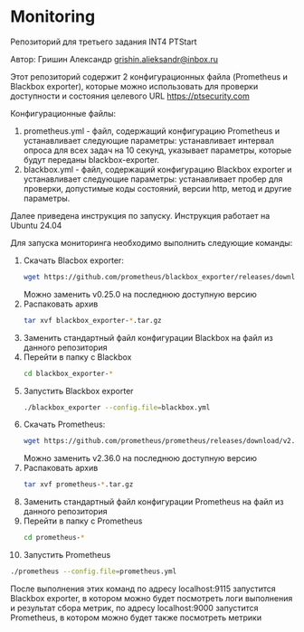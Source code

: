 # Monitoring
Репозиторий для третьего задания INT4 PTStart

Автор: Гришин Александр grishin.alieksandr@inbox.ru

Этот репозиторий содержит 2 конфигурационных файла (Prometheus и Blackbox exporter), которые можно использовать для проверки доступности и состояния целевого URL https://ptsecurity.com

Конфигурационные файлы:
1) prometheus.yml - файл, содержащий конфигурацию Prometheus и устанавливает следующие параметры: устанавливает интервал опроса для всех задач на 10 секунд, указывает параметры, которые будут переданы blackbox-exporter. 
2) blackbox.yml - файл, содержащий конфигурацию Blackbox exporter и устанавливает следующие параметры: устанавливает пробер для проверки, допустимые коды состояний, версии http, метод и другие параметры.

Далее приведена инструкция по запуску. Инструкция работает на Ubuntu 24.04

Для запуска мониторинга необходимо выполнить следующие команды:

1) Скачать Blacbox exporter:
     ```bash
   wget https://github.com/prometheus/blackbox_exporter/releases/download/v0.25.0/blackbox_exporter-0.25.0.linux-amd64.tar.gz
     ```
     Можно заменить v0.25.0 на последнюю доступную версию
2) Распаковать архив
     ```bash
   tar xvf blackbox_exporter-*.tar.gz
     ```
3) Заменить стандартный файл конфигурации Blackbox на файл из данного репозитория
4) Перейти в папку с Blackbox
     ```bash
   cd blackbox_exporter-*
     ```
5) Запустить Blackbox exporter
   ```bash
   ./blackbox_exporter --config.file=blackbox.yml
   ```
6) Скачать Prometheus:
     ```bash
   wget https://github.com/prometheus/prometheus/releases/download/v2.36.0/prometheus-2.36.0.linux-amd64.tar.gz
     ```
     Можно заменить v2.36.0 на последнюю доступную версию
7) Распаковать архив
     ```bash
   tar xvf prometheus-*.tar.gz
     ```
8) Заменить стандартный файл конфигурации Prometheus на файл из данного репозитория
9) Перейти в папку с Prometheus
     ```bash
   cd prometheus-*
     ```
10) Запустить Prometheus
   ```bash
   ./prometheus --config.file=prometheus.yml
   ```

После выполнения этих команд по адресу localhost:9115 запустится Blackbox exporter, в котором можно будет посмотреть логи выполнения и результат сбора метрик, по адресу localhost:9000 запустится Prometheus, в котором можно будет также посмотреть метрики

